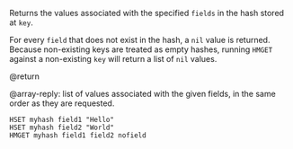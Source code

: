 Returns the values associated with the specified `fields` in the hash stored at
`key`.

For every `field` that does not exist in the hash, a `nil` value is returned.
Because non-existing keys are treated as empty hashes, running `HMGET` against a
non-existing `key` will return a list of `nil` values.

@return

@array-reply: list of values associated with the given fields, in the same order
as they are requested.

```cli
HSET myhash field1 "Hello"
HSET myhash field2 "World"
HMGET myhash field1 field2 nofield
```
